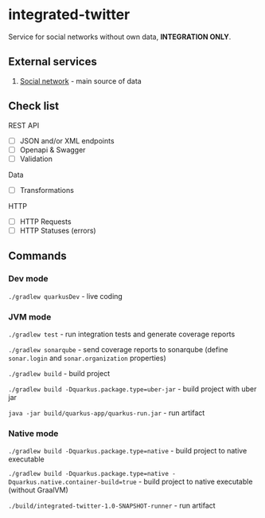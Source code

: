 # integrated-twitter

Service for social networks without own data, **INTEGRATION ONLY**.

## External services

1. [Social network] - main source of data

## Check list

REST API

- [ ] JSON and/or XML endpoints
- [ ] Openapi & Swagger
- [ ] Validation

Data

- [ ] Transformations

HTTP

- [ ] HTTP Requests
- [ ] HTTP Statuses (errors)

## Commands

### Dev mode

`./gradlew quarkusDev` - live coding

### JVM mode

`./gradlew test` - run integration tests and generate coverage reports

`./gradlew sonarqube` - send coverage reports to sonarqube 
(define `sonar.login` and `sonar.organization` properties)

`./gradlew build` - build project

`./gradlew build -Dquarkus.package.type=uber-jar` - build project with uber jar

`java -jar build/quarkus-app/quarkus-run.jar` - run artifact

### Native mode

`./gradlew build -Dquarkus.package.type=native` - build project to native executable

`./gradlew build -Dquarkus.package.type=native -Dquarkus.native.container-build=true` - 
build project to native executable (without GraalVM)

`./build/integrated-twitter-1.0-SNAPSHOT-runner` - run artifact

[Social network]: https://jsonplaceholder.typicode.com
